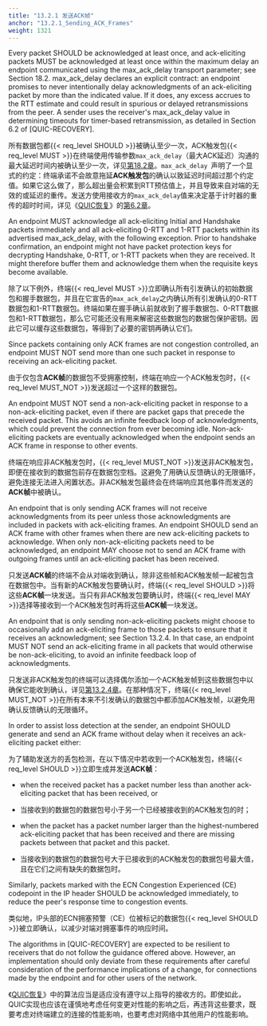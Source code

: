 ```yaml
---
title: "13.2.1 发送ACK帧"
anchor: "13.2.1_Sending_ACK_Frames"
weight: 1321
---
```


Every packet SHOULD be acknowledged at least once, and ack-eliciting packets MUST be acknowledged at least once within the maximum delay an endpoint communicated using the max_ack_delay transport parameter; see Section 18.2. max_ack_delay declares an explicit contract: an endpoint promises to never intentionally delay acknowledgments of an ack-eliciting packet by more than the indicated value. If it does, any excess accrues to the RTT estimate and could result in spurious or delayed retransmissions from the peer. A sender uses the receiver's max_ack_delay value in determining timeouts for timer-based retransmission, as detailed in Section 6.2 of [QUIC-RECOVERY].

所有数据包都{{< req_level SHOULD >}}被确认至少一次，ACK触发包{{< req_level MUST >}}在终端使用传输参数`max_ack_delay`（最大ACK延迟）沟通的最大延迟时间内被确认至少一次，详见[第18.2章]()。`max_ack_delay `声明了一个显式的约定：终端承诺不会故意拖延**ACK触发包**的确认以致延迟时间超过那个约定值。如果它这么做了，那么超出量会积累到RTT预估值上，并且导致来自对端的无效的或延迟的重传。发送方使用接收方的`max_ack_delay`值来决定基于计时器的重传的超时时间，详见《[QUIC恢复]()》的[第6.2章]()。

An endpoint MUST acknowledge all ack-eliciting Initial and Handshake packets immediately and all ack-eliciting 0-RTT and 1-RTT packets within its advertised max_ack_delay, with the following exception. Prior to handshake confirmation, an endpoint might not have packet protection keys for decrypting Handshake, 0-RTT, or 1-RTT packets when they are received. It might therefore buffer them and acknowledge them when the requisite keys become available.

除了以下例外，终端{{< req_level MUST >}}立即确认所有引发确认的初始数据包和握手数据包，并且在它宣告的`max_ack_delay`之内确认所有引发确认的0-RTT数据包和1-RTT数据包。终端如果在握手确认前就收到了握手数据包、0-RTT数据包和1-RTT数据包，那么它可能还没有用来解密这些数据包的数据包保护密钥。因此它可以缓存这些数据包，等得到了必要的密钥再确认它们。

Since packets containing only ACK frames are not congestion controlled, an endpoint MUST NOT send more than one such packet in response to receiving an ack-eliciting packet.

由于仅包含**ACK帧**的数据包不受拥塞控制，终端在响应一个ACK触发包时，{{< req_level MUST_NOT >}}发送超过一个这样的数据包。

An endpoint MUST NOT send a non-ack-eliciting packet in response to a non-ack-eliciting packet, even if there are packet gaps that precede the received packet. This avoids an infinite feedback loop of acknowledgments, which could prevent the connection from ever becoming idle. Non-ack-eliciting packets are eventually acknowledged when the endpoint sends an ACK frame in response to other events.

终端在响应非ACK触发包时，{{< req_level MUST_NOT >}}发送非ACK触发包，即便在接收到的数据包前存在数据包空档。这避免了用确认反馈确认的无限循环，避免连接无法进入闲置状态。非ACK触发包最终会在终端响应其他事件而发送的**ACK帧**中被确认。

An endpoint that is only sending ACK frames will not receive acknowledgments from its peer unless those acknowledgments are included in packets with ack-eliciting frames. An endpoint SHOULD send an ACK frame with other frames when there are new ack-eliciting packets to acknowledge. When only non-ack-eliciting packets need to be acknowledged, an endpoint MAY choose not to send an ACK frame with outgoing frames until an ack-eliciting packet has been received.

只发送**ACK帧**的终端不会从对端收到确认，除非这些帧和ACK触发帧一起被包含在数据包中。当有新的ACK触发包要确认时，终端{{< req_level SHOULD >}}将这些**ACK帧**一块发送。当只有非ACK触发包要确认时，终端{{< req_level MAY >}}选择等接收到一个ACK触发包时再将这些**ACK帧**一块发送。

An endpoint that is only sending non-ack-eliciting packets might choose to occasionally add an ack-eliciting frame to those packets to ensure that it receives an acknowledgment; see Section 13.2.4. In that case, an endpoint MUST NOT send an ack-eliciting frame in all packets that would otherwise be non-ack-eliciting, to avoid an infinite feedback loop of acknowledgments.

只发送非ACK触发包的终端可以选择偶尔添加一个ACK触发帧到这些数据包中以确保它能收到确认，详见[第13.2.4章]()。在那种情况下，终端{{< req_level MUST_NOT >}}在所有本来不引发确认的数据包中都添加ACK触发帧，以避免用确认反馈确认的无限循环。

In order to assist loss detection at the sender, an endpoint SHOULD generate and send an ACK frame without delay when it receives an ack-eliciting packet either:

为了辅助发送方的丢包检测，在以下情况中若收到一个ACK触发包，终端{{< req_level SHOULD >}}立即生成并发送**ACK帧**：

* when the received packet has a packet number less than another ack-eliciting packet that has been received, or

* 当接收到的数据包的数据包号小于另一个已经被接收到的ACK触发包的时；

* when the packet has a packet number larger than the highest-numbered ack-eliciting packet that has been received and there are missing packets between that packet and this packet.

* 当接收到的数据包的数据包号大于已接收到的ACK触发包的数据包号最大值，且在它们之间有缺失的数据包时。

Similarly, packets marked with the ECN Congestion Experienced (CE) codepoint in the IP header SHOULD be acknowledged immediately, to reduce the peer's response time to congestion events.

类似地，IP头部的ECN拥塞预警（CE）位被标记的数据包{{< req_level SHOULD >}}被立即确认，以减少对端对拥塞事件的响应时间。

The algorithms in [QUIC-RECOVERY] are expected to be resilient to receivers that do not follow the guidance offered above. However, an implementation should only deviate from these requirements after careful consideration of the performance implications of a change, for connections made by the endpoint and for other users of the network.

《[QUIC恢复]()》中的算法应当是适应没有遵守以上指导的接收方的。即使如此，QUIC实现也应该在谨慎地考虑任何变更对性能的影响之后，再违背这些要求，既要考虑对终端建立的连接的性能影响，也要考虑对网络中其他用户的性能影响。
